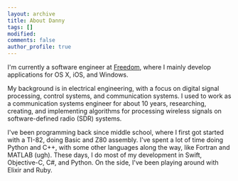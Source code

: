```yaml
---
layout: archive
title: About Danny
tags: []
modified: 
comments: false
author_profile: true
---
```


I'm currently a software engineer at [Freedom](https://freedom.to), where I mainly develop applications for OS X, iOS, and Windows.

My background is in electrical engineering, with a focus on digital signal processing, control systems, and communication systems.
I used to work as a communication systems engineer for about 10 years, researching, creating, and implementing algorithms for processing wireless signals on software-defined radio (SDR) systems.

I've been programming back since middle school, where I first got started with a TI-82, doing Basic and Z80 assembly. I've spent a lot of time doing Python and C++, with some other languages along the way, like Fortran and MATLAB (ugh). These days, I do most of my development in Swift, Objective-C, C#, and Python. On the side, I've been playing around with Elixir and Ruby.
